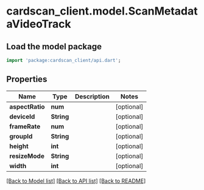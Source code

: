 # cardscan_client.model.ScanMetadataVideoTrack

## Load the model package
```dart
import 'package:cardscan_client/api.dart';
```

## Properties
Name | Type | Description | Notes
------------ | ------------- | ------------- | -------------
**aspectRatio** | **num** |  | [optional] 
**deviceId** | **String** |  | [optional] 
**frameRate** | **num** |  | [optional] 
**groupId** | **String** |  | [optional] 
**height** | **int** |  | [optional] 
**resizeMode** | **String** |  | [optional] 
**width** | **int** |  | [optional] 

[[Back to Model list]](../README.md#documentation-for-models) [[Back to API list]](../README.md#documentation-for-api-endpoints) [[Back to README]](../README.md)


